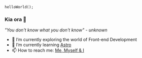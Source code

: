 `helloWorld();`
### Kia ora 👋

*"You don't know what you don't know" - unknown*


- 🔭 I’m currently exploring the world of Front-end Development
- 🌱 I’m currently learning [Astro](https://www.astro.build)
-  📫 How to reach me: [Me, Myself & I](https://www.hamishroberts.co.nz)


<!--
**hamish-jmr/hamish-jmr** is a ✨ _special_ ✨ repository because its `README.md` (this file) appears on your GitHub profile.

Here are some ideas to get you started:

- 🔭 I’m currently working on ...
- 🌱 I’m currently learning ...
- 👯 I’m looking to collaborate on ...
- 🤔 I’m looking for help with ...
- 💬 Ask me about ...
- 📫 How to reach me: ...
- 😄 Pronouns: ...
- ⚡ Fun fact: ...
-->
